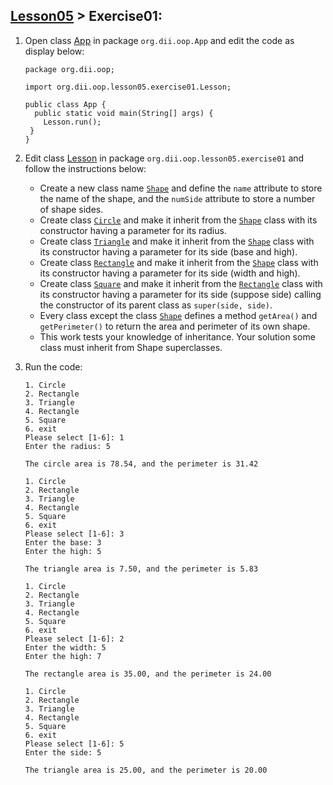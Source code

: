 ## [Lesson05](index.md) > Exercise01:

1. Open class [App](../../app/src/main/java/org/dii/oop/App.java) in package `org.dii.oop.App` and edit the code as display below: 
   ```
   package org.dii.oop;

   import org.dii.oop.lesson05.exercise01.Lesson;

   public class App {
     public static void main(String[] args) {
       Lesson.run();
    }
   }
   ```

2. Edit class [Lesson](../../app/src/main/java/org/dii/oop/lesson05/exercise01/Lesson.java) in package `org.dii.oop.lesson05.exercise01` and follow the instructions below:
   - Create a new class name [`Shape`](../../app/src/main/java/org/dii/oop/lesson05/exercise01/Shape.java) and define the `name` attribute to store the name of the shape, and the `numSide` attribute to store a number of shape sides.
   - Create class [`Circle`](../../app/src/main/java/org/dii/oop/lesson05/exercise01/Circle.java) and make it inherit from the [`Shape`](../../app/src/main/java/org/dii/oop/lesson05/exercise01/Shape.java) class with its constructor having a parameter for its radius.
   - Create class [`Triangle`](../../app/src/main/java/org/dii/oop/lesson05/exercise01/Triangle.java) and make it inherit from the [`Shape`](../../app/src/main/java/org/dii/oop/lesson05/exercise01/Shape.java) class with its constructor having a parameter for its side (base and high).
   - Create class [`Rectangle`](../../app/src/main/java/org/dii/oop/lesson05/exercise01/Rectangle.java) and make it inherit from the [`Shape`](../../app/src/main/java/org/dii/oop/lesson05/exercise01/Shape.java) class with its constructor having a parameter for its side (width and high).
   - Create class [`Square`](../../app/src/main/java/org/dii/oop/lesson05/exercise01/Square.java) and make it inherit from the [`Rectangle`](../../app/src/main/java/org/dii/oop/lesson05/exercise01/Rectangle.java) class with its constructor having a parameter for its side (suppose side) calling the constructor of its parent class as `super(side, side)`.
   - Every class except the class [`Shape`](../../app/src/main/java/org/dii/oop/lesson05/exercise01/Shape.java) defines a method `getArea()` and `getPerimeter()` to return the area and perimeter of its own shape.
   - This work tests your knowledge of inheritance. Your solution some class must inherit from Shape superclasses.


3. Run the code:
   ```
   1. Circle
   2. Rectangle
   3. Triangle
   4. Rectangle
   5. Square
   6. exit
   Please select [1-6]: 1
   Enter the radius: 5
   
   The circle area is 78.54, and the perimeter is 31.42
   ```
   ```
   1. Circle
   2. Rectangle
   3. Triangle
   4. Rectangle
   5. Square
   6. exit
   Please select [1-6]: 3
   Enter the base: 3
   Enter the high: 5
   
   The triangle area is 7.50, and the perimeter is 5.83
   ```
   ```
   1. Circle
   2. Rectangle
   3. Triangle
   4. Rectangle
   5. Square
   6. exit
   Please select [1-6]: 2
   Enter the width: 5
   Enter the high: 7
   
   The rectangle area is 35.00, and the perimeter is 24.00
   ```
   ```
   1. Circle
   2. Rectangle
   3. Triangle
   4. Rectangle
   5. Square
   6. exit
   Please select [1-6]: 5
   Enter the side: 5
   
   The triangle area is 25.00, and the perimeter is 20.00
   ```
   